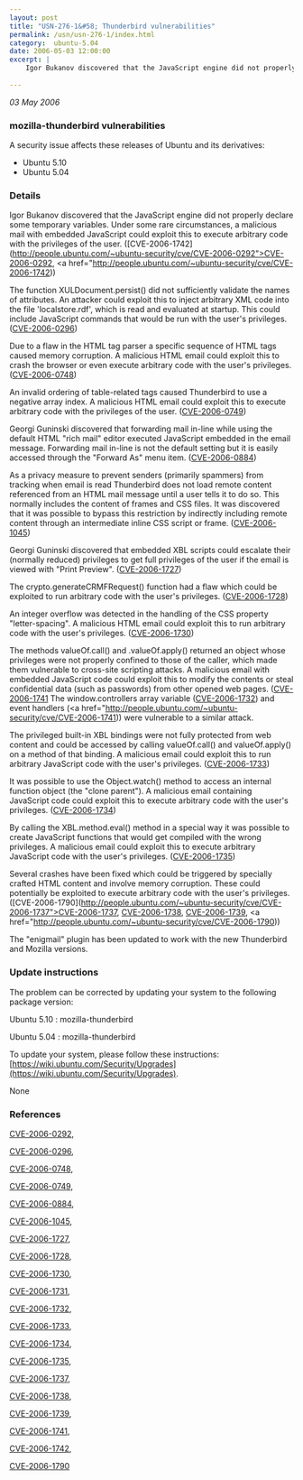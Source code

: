 ```yaml
---
layout: post
title: "USN-276-1&#58; Thunderbird vulnerabilities"
permalink: /usn/usn-276-1/index.html
category:  ubuntu-5.04
date: 2006-05-03 12:00:00
excerpt: |
    Igor Bukanov discovered that the JavaScript engine did not properly declare some temporary variables. Under some rare circumstances, a malicious mail with embedded JavaScript could exploit this to execute arbitrary code with the privileges of the user.  ([CVE-2006-1742](http://people.ubuntu.com/~ubuntu-security/cve/CVE-2006-0292">CVE-2006-0292</a>, <a href="http://people.ubuntu.com/~ubuntu-security/cve/CVE-2006-1742))
    
--- 
```

 
 

*03 May 2006*

### mozilla-thunderbird vulnerabilities

A security issue affects these releases of Ubuntu and its derivatives:

* Ubuntu 5.10
* Ubuntu 5.04

### Details

Igor Bukanov discovered that the JavaScript engine did not properly declare some temporary variables. Under some rare circumstances, a malicious mail with embedded JavaScript could exploit this to execute arbitrary code with the privileges of the user. ([CVE-2006-1742](http://people.ubuntu.com/~ubuntu-security/cve/CVE-2006-0292">CVE-2006-0292</a>, <a href="http://people.ubuntu.com/~ubuntu-security/cve/CVE-2006-1742))

The function XULDocument.persist() did not sufficiently validate the names of attributes. An attacker could exploit this to inject arbitrary XML code into the file &#39;localstore.rdf&#39;, which is read and evaluated at startup. This could include JavaScript commands that would be run with the user&#39;s privileges. ([CVE-2006-0296](http://people.ubuntu.com/~ubuntu-security/cve/CVE-2006-0296))

Due to a flaw in the HTML tag parser a specific sequence of HTML tags caused memory corruption. A malicious HTML email could exploit this to crash the browser or even execute arbitrary code with the user&#39;s privileges. ([CVE-2006-0748](http://people.ubuntu.com/~ubuntu-security/cve/CVE-2006-0748))

An invalid ordering of table-related tags caused Thunderbird to use a negative array index. A malicious HTML email could exploit this to execute arbitrary code with the privileges of the user. ([CVE-2006-0749](http://people.ubuntu.com/~ubuntu-security/cve/CVE-2006-0749))

Georgi Guninski discovered that forwarding mail in-line while using the default HTML &quot;rich mail&quot; editor executed JavaScript embedded in the email message. Forwarding mail in-line is not the default setting but it is easily accessed through the &quot;Forward As&quot; menu item. ([CVE-2006-0884](http://people.ubuntu.com/~ubuntu-security/cve/CVE-2006-0884))

As a privacy measure to prevent senders (primarily spammers) from tracking when email is read Thunderbird does not load remote content referenced from an HTML mail message until a user tells it to do so. This normally includes the content of frames and CSS files. It was discovered that it was possible to bypass this restriction by indirectly including remote content through an intermediate inline CSS script or frame. ([CVE-2006-1045](http://people.ubuntu.com/~ubuntu-security/cve/CVE-2006-1045))

Georgi Guninski discovered that embedded XBL scripts could escalate their (normally reduced) privileges to get full privileges of the user if the email is viewed with &quot;Print Preview&quot;. ([CVE-2006-1727](http://people.ubuntu.com/~ubuntu-security/cve/CVE-2006-1727))

The crypto.generateCRMFRequest() function had a flaw which could be exploited to run arbitrary code with the user&#39;s privileges. ([CVE-2006-1728](http://people.ubuntu.com/~ubuntu-security/cve/CVE-2006-1728))

An integer overflow was detected in the handling of the CSS property &quot;letter-spacing&quot;. A malicious HTML email could exploit this to run arbitrary code with the user&#39;s privileges. ([CVE-2006-1730](http://people.ubuntu.com/~ubuntu-security/cve/CVE-2006-1730))

The methods valueOf.call() and .valueOf.apply() returned an object whose privileges were not properly confined to those of the caller, which made them vulnerable to cross-site scripting attacks. A malicious email with embedded JavaScript code could exploit this to modify the contents or steal confidential data (such as passwords) from other opened web pages. ([CVE-2006-1741](http://people.ubuntu.com/~ubuntu-security/cve/CVE-2006-1731">CVE-2006-1731</a>) The window.controllers array variable (<a href="http://people.ubuntu.com/~ubuntu-security/cve/CVE-2006-1732">CVE-2006-1732</a>) and event handlers (<a href="http://people.ubuntu.com/~ubuntu-security/cve/CVE-2006-1741)) were vulnerable to a similar attack.

The privileged built-in XBL bindings were not fully protected from web content and could be accessed by calling valueOf.call() and valueOf.apply() on a method of that binding. A malicious email could exploit this to run arbitrary JavaScript code with the user&#39;s privileges. ([CVE-2006-1733](http://people.ubuntu.com/~ubuntu-security/cve/CVE-2006-1733))

It was possible to use the Object.watch() method to access an internal function object (the &quot;clone parent&quot;). A malicious email containing JavaScript code could exploit this to execute arbitrary code with the user&#39;s privileges. ([CVE-2006-1734](http://people.ubuntu.com/~ubuntu-security/cve/CVE-2006-1734))

By calling the XBL.method.eval() method in a special way it was possible to create JavaScript functions that would get compiled with the wrong privileges. A malicious email could exploit this to execute arbitrary JavaScript code with the user&#39;s privileges. ([CVE-2006-1735](http://people.ubuntu.com/~ubuntu-security/cve/CVE-2006-1735))

Several crashes have been fixed which could be triggered by specially crafted HTML content and involve memory corruption. These could potentially be exploited to execute arbitrary code with the user&#39;s privileges. ([CVE-2006-1790](http://people.ubuntu.com/~ubuntu-security/cve/CVE-2006-1737">CVE-2006-1737</a>, <a href="http://people.ubuntu.com/~ubuntu-security/cve/CVE-2006-1738">CVE-2006-1738</a>, <a href="http://people.ubuntu.com/~ubuntu-security/cve/CVE-2006-1739">CVE-2006-1739</a>, <a href="http://people.ubuntu.com/~ubuntu-security/cve/CVE-2006-1790))

The &quot;enigmail&quot; plugin has been updated to work with the new Thunderbird and Mozilla versions.

### Update instructions

The problem can be corrected by updating your system to the following package version:

Ubuntu 5.10
 : mozilla-thunderbird 

Ubuntu 5.04
 : mozilla-thunderbird 

To update your system, please follow these instructions: [https://wiki.ubuntu.com/Security/Upgrades](https://wiki.ubuntu.com/Security/Upgrades).

None

### References

 
 [CVE-2006-0292](http://people.ubuntu.com/~ubuntu-security/cve/CVE-2006-0292), 

 [CVE-2006-0296](http://people.ubuntu.com/~ubuntu-security/cve/CVE-2006-0296), 

 [CVE-2006-0748](http://people.ubuntu.com/~ubuntu-security/cve/CVE-2006-0748), 

 [CVE-2006-0749](http://people.ubuntu.com/~ubuntu-security/cve/CVE-2006-0749), 

 [CVE-2006-0884](http://people.ubuntu.com/~ubuntu-security/cve/CVE-2006-0884), 

 [CVE-2006-1045](http://people.ubuntu.com/~ubuntu-security/cve/CVE-2006-1045), 

 [CVE-2006-1727](http://people.ubuntu.com/~ubuntu-security/cve/CVE-2006-1727), 

 [CVE-2006-1728](http://people.ubuntu.com/~ubuntu-security/cve/CVE-2006-1728), 

 [CVE-2006-1730](http://people.ubuntu.com/~ubuntu-security/cve/CVE-2006-1730), 

 [CVE-2006-1731](http://people.ubuntu.com/~ubuntu-security/cve/CVE-2006-1731), 

 [CVE-2006-1732](http://people.ubuntu.com/~ubuntu-security/cve/CVE-2006-1732), 

 [CVE-2006-1733](http://people.ubuntu.com/~ubuntu-security/cve/CVE-2006-1733), 

 [CVE-2006-1734](http://people.ubuntu.com/~ubuntu-security/cve/CVE-2006-1734), 

 [CVE-2006-1735](http://people.ubuntu.com/~ubuntu-security/cve/CVE-2006-1735), 

 [CVE-2006-1737](http://people.ubuntu.com/~ubuntu-security/cve/CVE-2006-1737), 

 [CVE-2006-1738](http://people.ubuntu.com/~ubuntu-security/cve/CVE-2006-1738), 

 [CVE-2006-1739](http://people.ubuntu.com/~ubuntu-security/cve/CVE-2006-1739), 

 [CVE-2006-1741](http://people.ubuntu.com/~ubuntu-security/cve/CVE-2006-1741), 

 [CVE-2006-1742](http://people.ubuntu.com/~ubuntu-security/cve/CVE-2006-1742), 

 [CVE-2006-1790](http://people.ubuntu.com/~ubuntu-security/cve/CVE-2006-1790)
 

